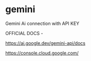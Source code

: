 # gemini

Gemini Ai connection with API KEY

OFFICIAL DOCS - 

https://ai.google.dev/gemini-api/docs

https://console.cloud.google.com/
